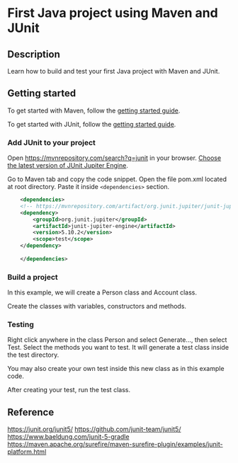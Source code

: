 # First Java project using Maven and JUnit

## Description

Learn how to build and test your first Java project with Maven and JUnit.

## Getting started

To get started with Maven, follow the [getting started guide](https://maven.apache.org/guides/getting-started/index.html).

To get started with JUnit, follow the [getting started guide](https://docs.gradle.org/current/userguide/java_testing.html).

### Add JUnit to your project

Open https://mvnrepository.com/search?q=junit in your browser. [Choose the latest version of JUnit Jupiter Engine](https://mvnrepository.com/artifact/org.junit.jupiter/junit-jupiter-engine).

Go to Maven tab and copy the code snippet. Open the file pom.xml located at root directory. Paste it inside `<dependencies>` section.

```xml
    <dependencies>
    <!-- https://mvnrepository.com/artifact/org.junit.jupiter/junit-jupiter-engine -->
    <dependency>
        <groupId>org.junit.jupiter</groupId>
        <artifactId>junit-jupiter-engine</artifactId>
        <version>5.10.2</version>
        <scope>test</scope>
    </dependency>
        
    </dependencies>
```



### Build a project

In this example, we will create a Person class and Account class.

Create the classes with variables, constructors and methods.

### Testing

Right click anywhere in the class Person and select Generate..., then select Test.
Select the methods you want to test. It will generate a test class inside the test directory.

You may also create your own test inside this new class as in this example code.

After creating your test, run the test class.

## Reference

https://junit.org/junit5/
https://github.com/junit-team/junit5/
https://www.baeldung.com/junit-5-gradle
https://maven.apache.org/surefire/maven-surefire-plugin/examples/junit-platform.html



